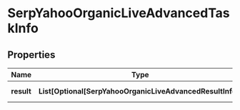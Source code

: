 # SerpYahooOrganicLiveAdvancedTaskInfo


## Properties

| Name | Type | Description | Notes |
|------------ | ------------- | ------------- | -------------|
**result** | **List[Optional[SerpYahooOrganicLiveAdvancedResultInfo]]** | array of results |[optional]|